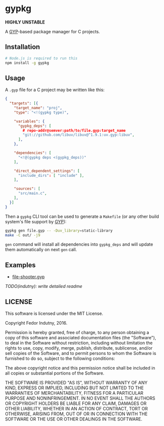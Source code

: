 # gypkg

**HIGHLY UNSTABLE**

A [GYP][0]-based package manager for C projects.

## Installation

```bash
# Node.js is required to run this
npm install -g gypkg
```

## Usage

A `.gyp` file for a C project may be written like this:
```json
{
  "targets": [{
    "target_name": "proj",
    "type": "<!(gypkg type)",

    "variables": {
      "gypkg_deps": [
        # repo-addr@semver:path/to/file.gyp:target_name
        "git://github.com/libuv/libuv@^1.9.1:uv.gyp:libuv",
      ],
    },

    "dependencies": [
      "<!@(gypkg deps <(gypkg_deps))"
    ],

    "direct_dependent_settings": [
      "include_dirs": [ "include" ],
    ],

    "sources": [
      "src/main.c",
    ],
  }]
}
```

Then a `gypkg` CLI tool can be used to generate a `Makefile` (or any other
build system's file support by [GYP][0]):

```bash
gypkg gen file.gyp -- -Duv_library=static-library
make -C out/ -j9
```

`gen` command will install all dependencies into `gypkg_deps` and will update
them automatically on next `gen` call.

## Examples

* [file-shooter.gyp][1]

*TODO(indutny): write detailed readme*

## LICENSE

This software is licensed under the MIT License.

Copyright Fedor Indutny, 2016.

Permission is hereby granted, free of charge, to any person obtaining a
copy of this software and associated documentation files (the
"Software"), to deal in the Software without restriction, including
without limitation the rights to use, copy, modify, merge, publish,
distribute, sublicense, and/or sell copies of the Software, and to permit
persons to whom the Software is furnished to do so, subject to the
following conditions:

The above copyright notice and this permission notice shall be included
in all copies or substantial portions of the Software.

THE SOFTWARE IS PROVIDED "AS IS", WITHOUT WARRANTY OF ANY KIND, EXPRESS
OR IMPLIED, INCLUDING BUT NOT LIMITED TO THE WARRANTIES OF
MERCHANTABILITY, FITNESS FOR A PARTICULAR PURPOSE AND NONINFRINGEMENT. IN
NO EVENT SHALL THE AUTHORS OR COPYRIGHT HOLDERS BE LIABLE FOR ANY CLAIM,
DAMAGES OR OTHER LIABILITY, WHETHER IN AN ACTION OF CONTRACT, TORT OR
OTHERWISE, ARISING FROM, OUT OF OR IN CONNECTION WITH THE SOFTWARE OR THE
USE OR OTHER DEALINGS IN THE SOFTWARE.

[0]: https://gyp.gsrc.io/
[1]: https://github.com/indutny/file-shooter/blob/master/file-shooter.gyp
